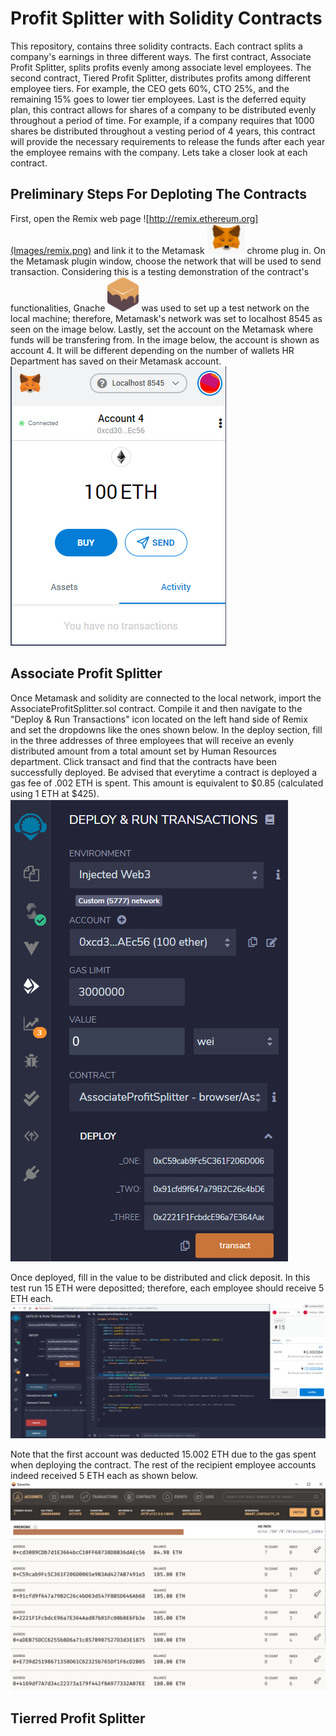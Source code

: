 # Profit Splitter with Solidity Contracts

This repository, contains three solidity contracts. Each contract splits a company's earnings in three different ways. The first contract, Associate Profit Splitter, splits profits evenly among associate level employees. The second contract, Tiered Profit Splitter, distributes profits among different employee tiers. For example, the CEO gets 60%, CTO 25%, and the remaining 15% goes to lower tier employees. Last is the deferred equity plan, this contract allows for shares of a company to be distributed evenly throughout a period of time. For example, if a company requires that 1000 shares be distributed throughout a vesting period of 4 years, this contract will provide the necessary requirements to release the funds after each year the employee remains with the company. Lets take a closer look at each contract.

## Preliminary Steps For Deploting The Contracts
First, open the Remix web page ![http://remix.ethereum.org](Images/remix.png) and link it to the Metamask ![](Images/metamask.png) chrome plug in. On the Metamask plugin window,  choose the network that will be used to send transaction. Considering this is a testing demonstration of the contract's functionalities, Gnache ![](Images/ganache.png) was used to set up a test network on the local machine; therefore, Metamask's network was set to localhost 8545 as seen on the image below. Lastly, set the account on the Metamask where funds will be transfering from. In the image below, the account is shown as account 4. It will be different depending on the number of wallets HR Department has saved on their Metamask account.
![](Images/metamask-prelim.png)

## Associate Profit Splitter

Once Metamask and solidity are connected to the local network, import the AssociateProfitSplitter.sol contract. Compile it and then navigate to the "Deploy & Run Transactions" icon located on the left hand side of Remix and set the dropdowns like the ones shown below. In the deploy section, fill in the three addresses of three employees that will receive an evenly distributed amount from a total amount set by Human Resources department. Click transact and find that the contracts have been successfully deployed. Be advised that everytime a contract is deployed a gas fee of .002 ETH is spent. This amount is equivalent to $0.85 (calculated using 1 ETH at $425). 
![](Images/remix-tps.png)

Once deployed, fill in the value to be distributed and click deposit. In this test run 15 ETH were depositted; therefore, each employee should receive 5 ETH each.
![](Images/accprofitsplitter.png)

Note that the first account was deducted 15.002 ETH due to the gas spent when deploying the contract. The rest of the recipient employee accounts indeed received 5 ETH each as shown below.
![](Images/accprofitsplitter_ganache.png)

## Tierred Profit Splitter

